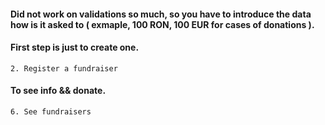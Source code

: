  
#### Did not work on validations so much, so you have to introduce the data how is it asked to ( exmaple, 100 RON, 100 EUR for cases of donations ). 
#### First step is just to create one. 

``` 
2. Register a fundraiser  
``` 

#### To see info && donate.


``` 
6. See fundraisers 
```  

